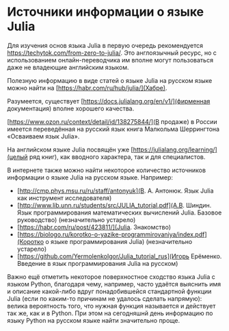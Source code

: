 # Источники информации о языке Julia

Для изучения основ языка Julia в первую очередь рекомендуется https://techytok.com/from-zero-to-julia/. Это англоязычный ресурс, но с использованием онлайн-переводчика им вполне могут пользоваться даже не владеющие английским языком.

Полезную информацию в виде статей о языке Julia на русском языке можно найти на [https://habr.com/ru/hub/julia/](Хабре).

Разумеется, существует [https://docs.julialang.org/en/v1/](фирменная документация) вполне хорошего качества. 

[https://www.ozon.ru/context/detail/id/138275844/](В продаже) в России имеется переведённая на русский язык книга Малкольма Шеррингтона «Осваиваем язык Julia».

На английском языке Julia посвящён уже [https://julialang.org/learning/](целый ряд книг), как вводного характера, так и для специалистов.

В интернете также можно найти некоторое количество источников информации о языке Julia на русском языке. Например:

* [http://cmp.phys.msu.ru/ru/staff/antonyuk](В. А. Антонюк. Язык Julia как инструмент исследователя)
* [http://www.lib.unn.ru/students/src/JULIA_tutorial.pdf](А.В. Шиндин. Язык программирования математических вычислений Julia. Базовое руководство) (незначительно устарело)
* [https://habr.com/ru/post/423811/](Julia. Знакомство)
* [https://biologo.ru/korotko-o-yazike-programmirovaniya/index.pdf](Коротко о языке программирования Julia) (незначительно устарело)
* [https://github.com/YermolenkoIgor/Julia_tutorial_rus](Игорь Ерёменко. Введение в язык программирования Julia на русском)

Важно ещё отметить некоторое поверхностное сходство языка Julia с языком Python, благодаря чему, например, часто удаётся выяснить имя и описание какой-либо вдруг понадобившейся стандартной функции Julia (если по каким-то причинам не удалось сделать напрямую): велика вероятность того, что нужная функция называется и действует так же, как и в Python. При этом на сегодняшнй день информацию по языку Python на русском языке найти значительно проще.
